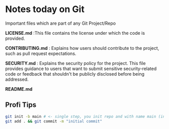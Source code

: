 # Notes today on Git

Important files which are part of any Git Project/Repo

**LICENSE.md** :This file contains the license under which the code is provided.

**CONTRIBUTING.md** : Explains how users should contribute to the project, such as pull request expectations.

**SECURITY.md** : Explains the security policy for the project. This file provides guidance to users that want to submit sensitive security-related code or feedback that shouldn't be publicly disclosed before being addressed.

**README.md**

## Profi Tips

```bash
git init -b main # <- single step, you init repo and with name main (instead of master)>
git add . && git commit -m "initial commit"
```